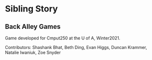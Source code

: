 # Sibling Story

## Back Alley Games

Game developed for Cmput250 at the U of A, Winter2021.

Contributors: Shashank Bhat, Beth Ding, Evan Higgs, Duncan Krammer, Natalie Iwaniuk, Zoe Snyder
